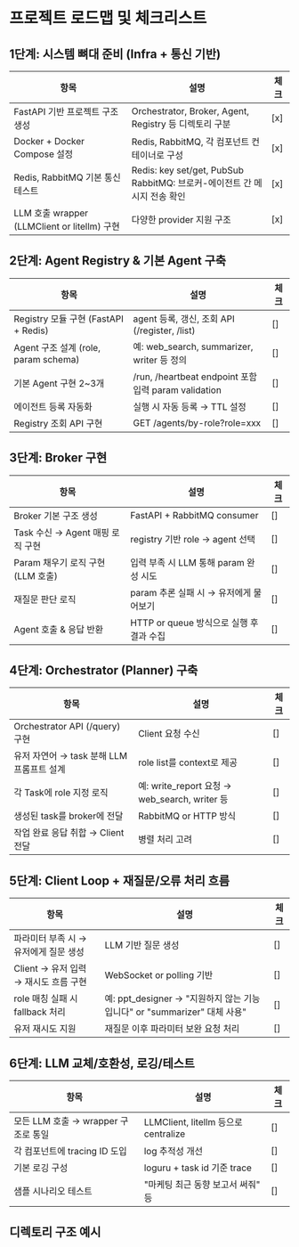 # 프로젝트 로드맵 및 체크리스트

## 1단계: 시스템 뼈대 준비 (Infra + 통신 기반)

| 항목                                         | 설명                                                                        | 체크 |
| -------------------------------------------- | --------------------------------------------------------------------------- | ---- |
| FastAPI 기반 프로젝트 구조 생성              | Orchestrator, Broker, Agent, Registry 등 디렉토리 구분                      | [x]  |
| Docker + Docker Compose 설정                 | Redis, RabbitMQ, 각 컴포넌트 컨테이너로 구성                                | [x]  |
| Redis, RabbitMQ 기본 통신 테스트             | Redis: key set/get, PubSub<br>RabbitMQ: 브로커-에이전트 간 메시지 전송 확인 | [x]  |
| LLM 호출 wrapper (LLMClient or litellm) 구현 | 다양한 provider 지원 구조                                                   | [x]  |

## 2단계: Agent Registry & 기본 Agent 구축

| 항목                                 | 설명                                                    | 체크 |
| ------------------------------------ | ------------------------------------------------------- | ---- |
| Registry 모듈 구현 (FastAPI + Redis) | agent 등록, 갱신, 조회 API (/register, /list)           | []   |
| Agent 구조 설계 (role, param schema) | 예: web_search, summarizer, writer 등 정의              | []   |
| 기본 Agent 구현 2~3개                | /run, /heartbeat endpoint 포함<br>입력 param validation | []   |
| 에이전트 등록 자동화                 | 실행 시 자동 등록 → TTL 설정                            | []   |
| Registry 조회 API 구현               | GET /agents/by-role?role=xxx                            | []   |

## 3단계: Broker 구현

| 항목                              | 설명                                     | 체크 |
| --------------------------------- | ---------------------------------------- | ---- |
| Broker 기본 구조 생성             | FastAPI + RabbitMQ consumer              | []   |
| Task 수신 → Agent 매핑 로직 구현  | registry 기반 role → agent 선택          | []   |
| Param 채우기 로직 구현 (LLM 호출) | 입력 부족 시 LLM 통해 param 완성 시도    | []   |
| 재질문 판단 로직                  | param 추론 실패 시 → 유저에게 물어보기   | []   |
| Agent 호출 & 응답 반환            | HTTP or queue 방식으로 실행 후 결과 수집 | []   |

## 4단계: Orchestrator (Planner) 구축

| 항목                                      | 설명                                          | 체크 |
| ----------------------------------------- | --------------------------------------------- | ---- |
| Orchestrator API (/query) 구현            | Client 요청 수신                              | []   |
| 유저 자연어 → task 분해 LLM 프롬프트 설계 | role list를 context로 제공                    | []   |
| 각 Task에 role 지정 로직                  | 예: write_report 요청 → web_search, writer 등 | []   |
| 생성된 task를 broker에 전달               | RabbitMQ or HTTP 방식                         | []   |
| 작업 완료 응답 취합 → Client 전달         | 병렬 처리 고려                                | []   |

## 5단계: Client Loop + 재질문/오류 처리 흐름

| 항목                                  | 설명                                                                     | 체크 |
| ------------------------------------- | ------------------------------------------------------------------------ | ---- |
| 파라미터 부족 시 → 유저에게 질문 생성 | LLM 기반 질문 생성                                                       | []   |
| Client → 유저 입력 → 재시도 흐름 구현 | WebSocket or polling 기반                                                | []   |
| role 매칭 실패 시 fallback 처리       | 예: ppt_designer → "지원하지 않는 기능입니다" or "summarizer" 대체 사용" | []   |
| 유저 재시도 지원                      | 재질문 이후 파라미터 보완 요청 처리                                      | []   |

## 6단계: LLM 교체/호환성, 로깅/테스트

| 항목                                | 설명                                 | 체크 |
| ----------------------------------- | ------------------------------------ | ---- |
| 모든 LLM 호출 → wrapper 구조로 통일 | LLMClient, litellm 등으로 centralize | []   |
| 각 컴포넌트에 tracing ID 도입       | log 추적성 개선                      | []   |
| 기본 로깅 구성                      | loguru + task id 기준 trace          | []   |
| 샘플 시나리오 테스트                | "마케팅 최근 동향 보고서 써줘" 등    | []   |

## 디렉토리 구조 예시
